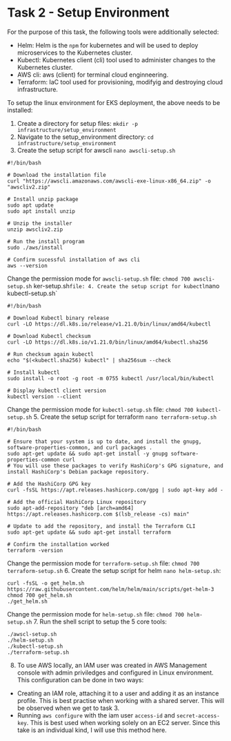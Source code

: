 # Task 2 - Setup Environment

For the purpose of this task, the following tools were additionally selected:
- Helm: Helm is the `npm` for kubernetes and will be used to deploy microservices to the Kubernetes cluster.
- Kubectl: Kubernetes client (cli) tool used to administer changes to the Kubernetes cluster. 
- AWS cli: aws (client) for terminal cloud enginneering.
- Terraform: IaC tool used for provisioning, modifyig and destroying cloud infrastructure.

To setup the linux environment for EKS deployment, the above needs to be installed:
1. Create a directory for setup files:
`mkdir -p infrastructure/setup_environment`
2. Navigate to the setup_environment directory:
`cd infrastructure/setup_environment`
3. Create the setup script for awscli `nano awscli-setup.sh`
```
#!/bin/bash

# Download the installation file
curl "https://awscli.amazonaws.com/awscli-exe-linux-x86_64.zip" -o "awscliv2.zip"

# Install unzip package
sudo apt update
sudo apt install unzip

# Unzip the installer
unzip awscliv2.zip

# Run the install program
sudo ./aws/install

# Confirm sucessful installation of aws cli
aws --version
```
Change the permission mode for `awscli-setup.sh` file:
`chmod 700 awscli-setup.sh`
ker-setup.sh` file:
4. Create the setup script for kubectl `nano kubectl-setup.sh`
```
#!/bin/bash

# Download Kubectl binary release
curl -LO https://dl.k8s.io/release/v1.21.0/bin/linux/amd64/kubectl

# Download Kubectl checksum
curl -LO https://dl.k8s.io/v1.21.0/bin/linux/amd64/kubectl.sha256

# Run checksum again kubectl
echo "$(<kubectl.sha256) kubectl" | sha256sum --check

# Install kubectl
sudo install -o root -g root -m 0755 kubectl /usr/local/bin/kubectl

# Display kubectl client version
kubectl version --client
```
Change the permission mode for `kubectl-setup.sh` file:
`chmod 700 kubectl-setup.sh`
5. Create the setup script for terraform `nano terraform-setup.sh`
```
#!/bin/bash

# Ensure that your system is up to date, and install the gnupg, software-properties-common, and curl packages . 
sudo apt-get update && sudo apt-get install -y gnupg software-properties-common curl
# You will use these packages to verify HashiCorp's GPG signature, and install HashiCorp's Debian package repository.

# Add the HashiCorp GPG key
curl -fsSL https://apt.releases.hashicorp.com/gpg | sudo apt-key add -

# Add the official HashiCorp Linux repository
sudo apt-add-repository "deb [arch=amd64] https://apt.releases.hashicorp.com $(lsb_release -cs) main"

# Update to add the repository, and install the Terraform CLI
sudo apt-get update && sudo apt-get install terraform

# Confirm the installation worked
terraform -version
```
Change the permission mode for `terraform-setup.sh` file:
`chmod 700 terraform-setup.sh`
6. Create the setup script for helm `nano helm-setup.sh`:
```
curl -fsSL -o get_helm.sh https://raw.githubusercontent.com/helm/helm/main/scripts/get-helm-3
chmod 700 get_helm.sh
./get_helm.sh
```
Change the permission mode for `helm-setup.sh` file:
`chmod 700 helm-setup.sh`
7. Run the shell script to setup the 5 core tools:
```
./awscl-setup.sh
./helm-setup.sh
./kubectl-setup.sh
./terraform-setup.sh
```
8. To use AWS locally, an IAM user was created in AWS Management console with admin priviledges and configured in Linux environment. This configuration can be done in two ways:
- Creating an IAM role, attaching it to a user and adding it as an instance profile. This is best practise when working with a shared server. This will be observed when we get to task 3.
- Running `aws configure` with the iam user `access-id` and `secret-access-key`. This is best used when working solely on an EC2 server. Since this take is an individual kind, I will use this method here.

